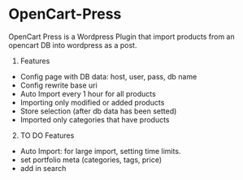 OpenCart-Press
==============

OpenCart Press is a Wordpress Plugin that import products from an opencart DB into wordpress as a post.

1.  Features
  - Config page with DB data: host, user, pass, db name
  - Config rewrite base uri
  - Auto Import every 1 hour for all products
  - Importing only modified or added products
  - Store selection (after db data has been setted)
  - Imported only categories that have products

2.  TO DO Features
  - Auto Import: for large import, setting time limits.
  - set portfolio meta (categories, tags, price)
  - add in search
